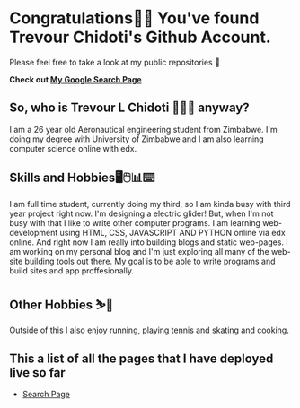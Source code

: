 # Congratulations🥳🎉 You've found Trevour Chidoti's Github Account. 

 
 Please feel free to take a look at my public repositories 📁 
 
**Check out [My Google Search Page](traelincoln.github.io/cs50-websites)**


## So, who is Trevour L Chidoti 👨🏿‍💼 anyway? 
I am a 26 year old Aeronautical engineering student from Zimbabwe. I'm doing my degree with University of Zimbabwe and I am also learning computer science online with edx.

## Skills and Hobbies🖥️🖱️📊⌨️

I am full time student, currently doing my third, so I am kinda busy with third year project right now. I'm designing a electric glider!
But, when I'm not busy with that I like to write other computer programs. I am learning web-development using HTML, CSS, JAVASCRIPT AND PYTHON online via edx online. 
And right now I am really into building blogs and static web-pages. I am working on my personal blog and I'm just exploring all many of the web-site building tools out there. My goal is to be able to write programs and build sites and app proffesionally. 

## Other Hobbies ⛷️🎿
Outside of this I also enjoy running, playing tennis and skating and cooking. 

## This a list of all the pages that I have deployed live so far
- [Search Page](traelincoln.github.io/cs50-websites)








